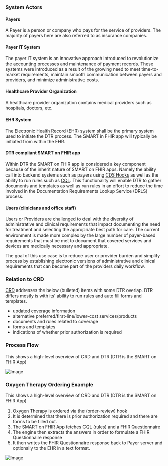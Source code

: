 ### System Actors

#### Payers
A Payer is a person or company who pays for the service of providers. The majority of payers here are also referred to as insurance companies.

#### Payer IT System
The payer IT system is an innovative approach introduced to revolutionize the accounting processes and maintenance of payment records. These systems were introduced as a result of the growing need to meet time-to-market requirements, maintain smooth communication between payers and providers, and minimize administrative costs.

#### Healthcare Provider Organization
A healthcare provider organization contains medical providers such as hospitals, doctors, etc. 

#### EHR System
The Electronic Health Record (EHR) system shall be the primary system used to initiate the DTR process. The SMART in FHIR app will typically be initiated from within the EHR.   

#### DTR compliant SMART on FHIR app
Within DTR the SMART on FHIR app is considered a key component because of the inherit nature of SMART on FHIR apps. Namely the ability call into backend systems such as payers using [CDS Hooks](https://cds-hooks.hl7.org) as well as the ability to run rules such as [CQL](https://cql.hl7.org/STU2/). This functionality will enable DTR to gather documents and templates as well as run rules in an effort to reduce the time involved in the Documentation Requirements Lookup Service (DRLS) process.

#### Users (clinicians and office staff)
Users or Providers are challenged to deal with the diversity of administrative and clinical requirements that impact documenting the need for treatment and selecting the appropriate best path for care. The current environment is made more complex by the large number of payer-based requirements that must be met to document that covered services and devices are medically necessary and appropriate.

The goal of this use case is to reduce user or provider burden and simplify process by establishing electronic versions of administrative and clinical requirements that can become part of the providers daily workflow. 

### Relation to CRD
[CRD](http://build.fhir.org/ig/HL7/davinci-crd/) addresses the below (bulleted) items with some DTR overlap. DTR differs mostly is with its' ability to run rules and auto fill forms and templates.  

* updated coverage information 
* alternative preferred/first-line/lower-cost services/products 
* documents and rules related to coverage 
* forms and templates 
* indications of whether prior authorization is required

### Process Flow 

This shows a high-level overview of CRD and DTR (DTR is the SMART on FHIR App)

![Image](CRD_DTR_Flow.png)
### Oxygen Therapy Ordering Example
This shows a high-level overview of CRD and DTR (DTR is the SMART on FHIR App)

1. Oxygen Therapy is ordered via the (order-review) hook
2. It is determined that there is prior authorization required and there are                 forms to be filled out.
3. The SMART on FHIR App fetches CQL (rules) and a FHIR Questionnaire 
4. The engine then extracts the answers in order to formulate a FHIR Questionnaire response
5. It then writes the FHIR Questionnaire response back to Payer server and optionally to       the EHR in a text format.    

![Image](Process_Flow_Detail.png)







